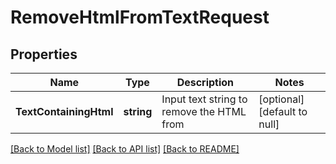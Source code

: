 # RemoveHtmlFromTextRequest

## Properties
Name | Type | Description | Notes
------------ | ------------- | ------------- | -------------
**TextContainingHtml** | **string** | Input text string to remove the HTML from | [optional] [default to null]

[[Back to Model list]](../README.md#documentation-for-models) [[Back to API list]](../README.md#documentation-for-api-endpoints) [[Back to README]](../README.md)


